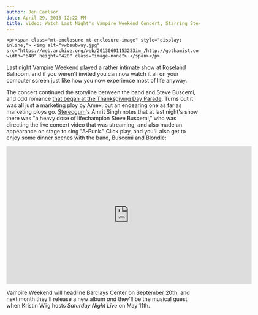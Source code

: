 ```yaml
---
author: Jen Carlson
date: April 29, 2013 12:22 PM
title: Video: Watch Last Night's Vampire Weekend Concert, Starring Steve Buscemi
---
```



	
	
	
	<p><span class="mt-enclosure mt-enclosure-image" style="display: inline;"> <img alt="vwbsubway.jpg" src="https://web.archive.org/web/20130601153233im_/http://gothamist.com/attachments/arts_jen/vwbsubway.jpg" width="640" height="420" class="image-none"> </span></p>

<p>Last night Vampire Weekend played a rather intimate show at Roseland Ballroom, and if you weren&apos;t invited you can now watch it all on your computer screen just like how you now experience most of life anyway. </p>

<p>The concert continued the storyline between the band and Steve Buscemi, and odd romance <a href="https://web.archive.org/web/20130601153233/http://gothamist.com/2013/04/01/steve_buscemi_and_vampire_weekend_m.php">that began at the Thanksgiving Day Parade</a>. Turns out it was all just a marketing ploy by Amex, but an endearing one as far as marketing ploys go. <a href="https://web.archive.org/web/20130601153233/http://stereogum.com/1335292/watch-vampire-weekends-steve-buscemi-directed-unstaged-concert-roseland-ballroom-42913/concert/">Stereogum</a>&apos;s Amrit Singh notes that at last night&apos;s show there was &quot;a heavy dose of lifechampion Steve Buscemi,&quot; who was directing the live concert video that was streaming, and also made an appearance on stage to sing &quot;A-Punk.&quot; Click play, and you&apos;ll also get to enjoy some dinner scenes with the band, Buscemi and Blondie:</p>

<p><iframe width="640" height="360" src="https://web.archive.org/web/20130601153233if_/http://www.youtube.com/embed/D1BEcpni2qM" frameborder="0" allowfullscreen></iframe></p>

<p>Vampire Weekend will headline Barclays Center on September 20th, and next month they&apos;ll release a new album <em>and</em> they&apos;ll be the musical guest when Kristin Wiig hosts <em>Saturday Night Live</em> on May 11th.</p>
	
	
	
	
	
